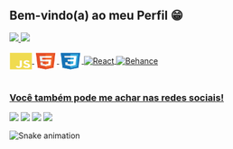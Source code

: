 ## Bem-vindo(a) ao meu Perfil 😁

 <div>
  <a href="https://github.com/alex-angelos/">
  <img height="180em" src="https://github-readme-stats.vercel.app/api?username=alex-angelos&show_icons=true&theme=tokyonight&include_all_commits=true&count_private=true"/>
  <img height="180em" src="https://github-readme-stats.vercel.app/api/top-langs/?username=alex-angelos&layout=compact&langs_count=6&theme=tokyonight"/>
</div>
<div style="display: inline_block"><br>
  <img align="center" alt="Js" height="30" width="40" src="https://raw.githubusercontent.com/devicons/devicon/master/icons/javascript/javascript-plain.svg">
  <img align="center" alt="HTML" height="30" width="40" src="https://raw.githubusercontent.com/devicons/devicon/master/icons/html5/html5-original.svg">
  <img align="center" alt="CSS" height="30" width="40" src="https://raw.githubusercontent.com/devicons/devicon/master/icons/css3/css3-original.svg">
  <img align="center" alt="React" height="30" width="40" src=https://cdn.jsdelivr.net/gh/devicons/devicon/icons/react/react-original.svg />
  <img align="center" alt="Behance" height="30" width="40" src="https://cdn.jsdelivr.net/gh/devicons/devicon/icons/behance/behance-original.svg" />
</div>
 
 <br>
 
  ### Você também pode me achar nas redes sociais!
 
<div> 
  <a href="https://instagram.com/angelosalex" target="_blank"><img src="https://img.shields.io/badge/-Instagram-%23E4405F?style=for-the-badge&logo=instagram&logoColor=white" target="_blank"></a>
  <a href ="mailto:alex_angelos@hotmail.com"><img src="https://img.shields.io/badge/-Hotmail-red%23333?style=for-the-badge" target="_blank"></a>
  <a href="https://www.linkedin.com/in/alex-angelos-99ba64116" target="_blank"><img src="https://img.shields.io/badge/-LinkedIn-%230077B5?style=for-the-badge&logo=linkedin&logoColor=white" target="_blank"></a>
  <a href ="https://www.behance.net/alexangelos"><img src="https://img.shields.io/badge/-Behance-blue?style=for-the-badge" target="_blank"/></a>
 
  ![Snake animation](https://github.com/devemdobro/devemdobro/blob/output/github-contribution-grid-snake.svg)

</div>
